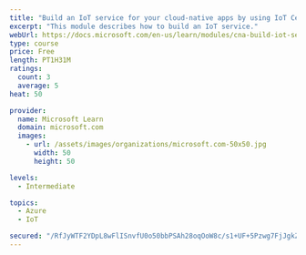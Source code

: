 ```yaml
---
title: "Build an IoT service for your cloud-native apps by using IoT Central"
excerpt: "This module describes how to build an IoT service."
webUrl: https://docs.microsoft.com/en-us/learn/modules/cna-build-iot-service/
type: course
price: Free
length: PT1H31M
ratings:
  count: 3
  average: 5
heat: 50

provider:
  name: Microsoft Learn
  domain: microsoft.com
  images:
    - url: /assets/images/organizations/microsoft.com-50x50.jpg
      width: 50
      height: 50

levels:
  - Intermediate

topics:
  - Azure
  - IoT

secured: "/RfJyWTF2YDpL8wFlISnvfU0o50bbPSAh28oqOoW8c/s1+UF+5Pzwg7FjJgkZRxGoSDhckMm/VpmHyeADQbcK1KxZp0Q7Ad3rJklP5sKLp0ZL9DRlCpuf5NG5Js0tYZ/HDuvm+Tf4bDdJhtThfEnp1m95atfvoHS7Pgm0yx+abed09CSe0hy+pwcfPvTiISMW/Fw9ZvSaodjisnAzXA2XngSYbRqEG0tba5W4KVqPz2kxEcsJS6syU+VjeG0dh+p04DQpGg8hIrpKj/xoZozS80wz29zsjSIeerAWlXzwLuWPebP1KJjiPp7vKcqtrlrNtkDuIUO74pUzFYUCXu2lBGLySGGHYJ+Wc3N/4BeWRnVZdEiKVIiMPu5pAGtzscyzEd2DHKseeoldZGw+S5rCy/BrkvuSzkSjz32j50XawY=;6ChBTVskwDCPhe/M9wBSLQ=="
---
```


